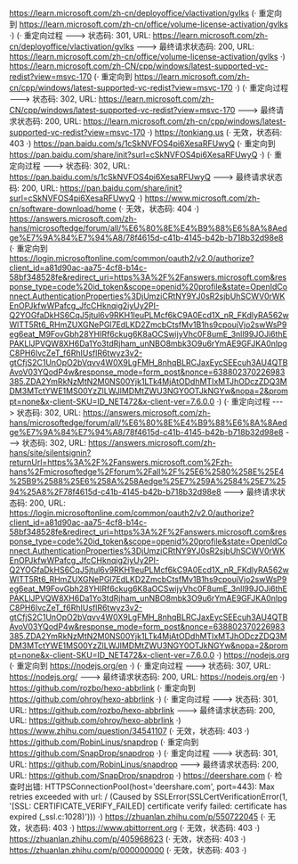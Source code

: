 https://learn.microsoft.com/zh-cn/deployoffice/vlactivation/gvlks (· 重定向到 https://learn.microsoft.com/zh-cn/office/volume-license-activation/gvlks ·)
(· 重定向过程 ---> 状态码: 301, URL: https://learn.microsoft.com/zh-cn/deployoffice/vlactivation/gvlks ---> 最终请求状态码: 200, URL: https://learn.microsoft.com/zh-cn/office/volume-license-activation/gvlks ·)
https://learn.microsoft.com/zh-CN/cpp/windows/latest-supported-vc-redist?view=msvc-170 (· 重定向到 https://learn.microsoft.com/zh-cn/cpp/windows/latest-supported-vc-redist?view=msvc-170 ·)
(· 重定向过程 ---> 状态码: 302, URL: https://learn.microsoft.com/zh-CN/cpp/windows/latest-supported-vc-redist?view=msvc-170 ---> 最终请求状态码: 200, URL: https://learn.microsoft.com/zh-cn/cpp/windows/latest-supported-vc-redist?view=msvc-170 ·)
https://tonkiang.us (· 无效，状态码: 403 ·)
https://pan.baidu.com/s/1cSkNVFOS4pi6XesaRFUwyQ (· 重定向到 https://pan.baidu.com/share/init?surl=cSkNVFOS4pi6XesaRFUwyQ ·)
(· 重定向过程 ---> 状态码: 302, URL: https://pan.baidu.com/s/1cSkNVFOS4pi6XesaRFUwyQ ---> 最终请求状态码: 200, URL: https://pan.baidu.com/share/init?surl=cSkNVFOS4pi6XesaRFUwyQ ·)
https://www.microsoft.com/zh-cn/software-download/home (· 无效，状态码: 404 ·)
https://answers.microsoft.com/zh-hans/microsoftedge/forum/all/%E6%80%8E%E4%B9%88%E6%8A%8Aedge%E7%9A%84%E7%94%A8/78f4615d-c41b-4145-b42b-b718b32d98e8 (· 重定向到 https://login.microsoftonline.com/common/oauth2/v2.0/authorize?client_id=a81d90ac-aa75-4cf8-b14c-58bf348528fe&redirect_uri=https%3A%2F%2Fanswers.microsoft.com&response_type=code%20id_token&scope=openid%20profile&state=OpenIdConnect.AuthenticationProperties%3DjUmziCRtNY9YJ0sR2sjbUhSCWV0rWKEnOPJkfwWPafcg_JfcCHknqig2iyUy2PI-Q2YOGfaDkHS6CqJ5jtul6v9RKH1leuPLMcf6kC9A0Ecd1X_nR_FKdlyRA562wWlTT5Rt6_RHmZUXGNePGl7EdLKD2ZmcbCtsfMv1B1hs9cpoujVjo2swWsP9eg6eat_M9FovGbh28YHIRf6ckug6K8aOCSwijyVhc0F8umE_3nll99JOJi6thEPAKLlJPVQW8XH6Da1Yo3tdRjham_unNBO8mbk3O9u6rYmAE9GFJKA0nlpgC8PH6IvcZeT_f6RhIUsflR6twyz3v2-gtCfjS2C1UnOpO2bVqvv4W0X9LgFMH_8nhqBLRCJaxEycSEEcuh3AU4QTBAvoV03YQodP4w&response_mode=form_post&nonce=638802370226983385.ZDA2YmRkNzMtN2M0NS00Yjk1LTk4MjAtODdhMTIxMTJhODczZDQ3MDM3MTctYWE1MS00YzZlLWJlMDMtZWU3NGY0OTJkNGYw&nopa=2&prompt=none&x-client-SKU=ID_NET472&x-client-ver=7.6.0.0 ·)
(· 重定向过程 ---> 状态码: 302, URL: https://answers.microsoft.com/zh-hans/microsoftedge/forum/all/%E6%80%8E%E4%B9%88%E6%8A%8Aedge%E7%9A%84%E7%94%A8/78f4615d-c41b-4145-b42b-b718b32d98e8 ---> 状态码: 302, URL: https://answers.microsoft.com/zh-hans/site/silentsignin?returnUrl=https%3A%2F%2Fanswers.microsoft.com%2Fzh-hans%2Fmicrosoftedge%2Fforum%2Fall%2F%25E6%2580%258E%25E4%25B9%2588%25E6%258A%258Aedge%25E7%259A%2584%25E7%2594%25A8%2F78f4615d-c41b-4145-b42b-b718b32d98e8 ---> 最终请求状态码: 200, URL: https://login.microsoftonline.com/common/oauth2/v2.0/authorize?client_id=a81d90ac-aa75-4cf8-b14c-58bf348528fe&redirect_uri=https%3A%2F%2Fanswers.microsoft.com&response_type=code%20id_token&scope=openid%20profile&state=OpenIdConnect.AuthenticationProperties%3DjUmziCRtNY9YJ0sR2sjbUhSCWV0rWKEnOPJkfwWPafcg_JfcCHknqig2iyUy2PI-Q2YOGfaDkHS6CqJ5jtul6v9RKH1leuPLMcf6kC9A0Ecd1X_nR_FKdlyRA562wWlTT5Rt6_RHmZUXGNePGl7EdLKD2ZmcbCtsfMv1B1hs9cpoujVjo2swWsP9eg6eat_M9FovGbh28YHIRf6ckug6K8aOCSwijyVhc0F8umE_3nll99JOJi6thEPAKLlJPVQW8XH6Da1Yo3tdRjham_unNBO8mbk3O9u6rYmAE9GFJKA0nlpgC8PH6IvcZeT_f6RhIUsflR6twyz3v2-gtCfjS2C1UnOpO2bVqvv4W0X9LgFMH_8nhqBLRCJaxEycSEEcuh3AU4QTBAvoV03YQodP4w&response_mode=form_post&nonce=638802370226983385.ZDA2YmRkNzMtN2M0NS00Yjk1LTk4MjAtODdhMTIxMTJhODczZDQ3MDM3MTctYWE1MS00YzZlLWJlMDMtZWU3NGY0OTJkNGYw&nopa=2&prompt=none&x-client-SKU=ID_NET472&x-client-ver=7.6.0.0 ·)
https://nodejs.org (· 重定向到 https://nodejs.org/en ·)
(· 重定向过程 ---> 状态码: 307, URL: https://nodejs.org/ ---> 最终请求状态码: 200, URL: https://nodejs.org/en ·)
https://github.com/rozbo/hexo-abbrlink (· 重定向到 https://github.com/ohroy/hexo-abbrlink ·)
(· 重定向过程 ---> 状态码: 301, URL: https://github.com/rozbo/hexo-abbrlink ---> 最终请求状态码: 200, URL: https://github.com/ohroy/hexo-abbrlink ·)
https://www.zhihu.com/question/34541107 (· 无效，状态码: 403 ·)
https://github.com/RobinLinus/snapdrop (· 重定向到 https://github.com/SnapDrop/snapdrop ·)
(· 重定向过程 ---> 状态码: 301, URL: https://github.com/RobinLinus/snapdrop ---> 最终请求状态码: 200, URL: https://github.com/SnapDrop/snapdrop ·)
https://deershare.com (· 检查时出错: HTTPSConnectionPool(host='deershare.com', port=443): Max retries exceeded with url: / (Caused by SSLError(SSLCertVerificationError(1, '[SSL: CERTIFICATE_VERIFY_FAILED] certificate verify failed: certificate has expired (_ssl.c:1028)'))) ·)
https://zhuanlan.zhihu.com/p/550722045 (· 无效，状态码: 403 ·)
https://www.qbittorrent.org (· 无效，状态码: 403 ·)
https://zhuanlan.zhihu.com/p/405968623 (· 无效，状态码: 403 ·)
https://zhuanlan.zhihu.com/p/000000000 (· 无效，状态码: 403 ·)
